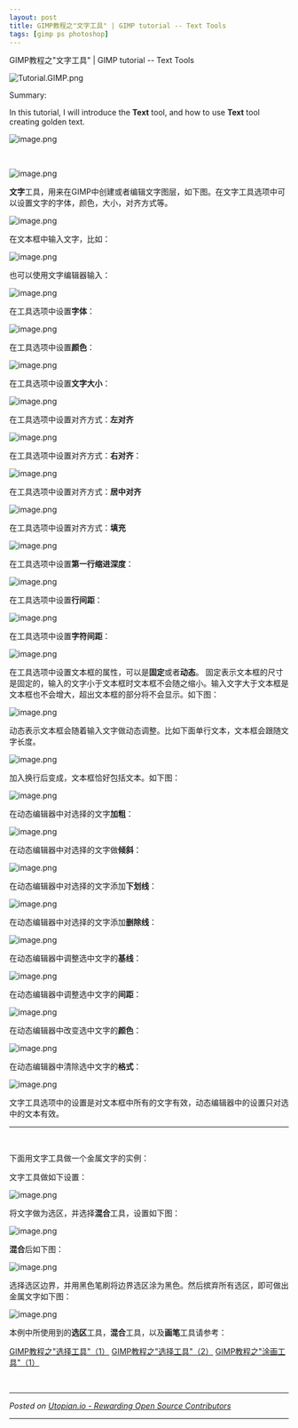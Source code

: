 ```yaml
---
layout: post
title: GIMP教程之"文字工具" | GIMP tutorial -- Text Tools
tags: [gimp ps photoshop]
---
```


GIMP教程之"文字工具" | GIMP tutorial -- Text Tools

![Tutorial.GIMP.png](https://res.cloudinary.com/hpiynhbhq/image/upload/v1511486986/feaponrcwwtwu0vmiizt.png)

Summary:

In this tutorial, I will introduce the **Text** tool, and how to use **Text** tool creating golden text.

![image.png](https://res.cloudinary.com/hpiynhbhq/image/upload/v1512455457/vndsl50tc4mhz0lg9jk8.png)

</br>

![image.png](https://res.cloudinary.com/hpiynhbhq/image/upload/v1512455570/hplk9c8vpiyadrzfqx1b.png)

**文字**工具，用来在GIMP中创建或者编辑文字图层，如下图。在文字工具选项中可以设置文字的字体，颜色，大小，对齐方式等。

![image.png](https://res.cloudinary.com/hpiynhbhq/image/upload/v1512455881/p0ihclzsksso1x3y7nne.png)

在文本框中输入文字，比如：

![image.png](https://res.cloudinary.com/hpiynhbhq/image/upload/v1512456108/h5z8mfapzjdqzhbybo7s.png)

也可以使用文字编辑器输入：

![image.png](https://res.cloudinary.com/hpiynhbhq/image/upload/v1512456162/bt2bv4fz82sym7x2wt4s.png)

在工具选项中设置**字体**：

![image.png](https://res.cloudinary.com/hpiynhbhq/image/upload/v1512456680/yrk1bpvr0z3tmzuetfmr.png)

在工具选项中设置**颜色**：

![image.png](https://res.cloudinary.com/hpiynhbhq/image/upload/v1512456750/yuc3g2syqrn4a0t3zdis.png)

在工具选项中设置**文字大小**：

![image.png](https://res.cloudinary.com/hpiynhbhq/image/upload/v1512456555/h6mw3ftkatgfewigzwjx.png)

在工具选项中设置对齐方式：**左对齐**

![image.png](https://res.cloudinary.com/hpiynhbhq/image/upload/v1512456996/gpsuzqzyzdwr8ibnrulu.png)

在工具选项中设置对齐方式：**右对齐**：

![image.png](https://res.cloudinary.com/hpiynhbhq/image/upload/v1512457024/mwgifmgabevzhayjvadk.png)

在工具选项中设置对齐方式：**居中对齐**

![image.png](https://res.cloudinary.com/hpiynhbhq/image/upload/v1512457059/ogt96rs9veblcy0a16nt.png)

在工具选项中设置对齐方式：**填充**

![image.png](https://res.cloudinary.com/hpiynhbhq/image/upload/v1512457100/bozbbuhqqw7qzpjxiz4b.png)

在工具选项中设置**第一行缩进深度**：

![image.png](https://res.cloudinary.com/hpiynhbhq/image/upload/v1512457304/w88tranmrj138ig5r6zc.png)

在工具选项中设置**行间距**：

![image.png](https://res.cloudinary.com/hpiynhbhq/image/upload/v1512457415/z8sawbiw5dqih1zextnd.png)

在工具选项中设置**字符间距**：

![image.png](https://res.cloudinary.com/hpiynhbhq/image/upload/v1512457500/cxbcldnzee5letnqbmso.png)

在工具选项中设置文本框的属性，可以是**固定**或者**动态**。
固定表示文本框的尺寸是固定的，输入的文字小于文本框时文本框不会随之缩小。输入文字大于文本框是文本框也不会增大，超出文本框的部分将不会显示。如下图：

![image.png](https://res.cloudinary.com/hpiynhbhq/image/upload/v1512463921/kg2uvqhfecxz8ccozhac.png)

动态表示文本框会随着输入文字做动态调整。比如下面单行文本，文本框会跟随文字长度。

![image.png](https://res.cloudinary.com/hpiynhbhq/image/upload/v1512463697/oqyc41plcw2j95edhtmg.png)

加入换行后变成，文本框恰好包括文本。如下图：

![image.png](https://res.cloudinary.com/hpiynhbhq/image/upload/v1512463833/y2z1kt6nm0uienqomltx.png)

在动态编辑器中对选择的文字**加粗**：

![image.png](https://res.cloudinary.com/hpiynhbhq/image/upload/v1512457816/urulv2qgvhzxq6zkggb0.png)

在动态编辑器中对选择的文字做**倾斜**：

![image.png](https://res.cloudinary.com/hpiynhbhq/image/upload/v1512457853/ilfpjjk7gqbk2o3htnx8.png)

在动态编辑器中对选择的文字添加**下划线**：

![image.png](https://res.cloudinary.com/hpiynhbhq/image/upload/v1512457898/fqh5qdy0qpw2mmtphi0t.png)

在动态编辑器中对选择的文字添加**删除线**：

![image.png](https://res.cloudinary.com/hpiynhbhq/image/upload/v1512457949/gsz5nvq5uerej7yxtuvs.png)

在动态编辑器中调整选中文字的**基线**：

![image.png](https://res.cloudinary.com/hpiynhbhq/image/upload/v1512458077/zjrilruiondwa2obib7g.png)

在动态编辑器中调整选中文字的**间距**：

![image.png](https://res.cloudinary.com/hpiynhbhq/image/upload/v1512458125/v8xtdeucubfrfjxppldt.png)

在动态编辑器中改变选中文字的**颜色**：

![image.png](https://res.cloudinary.com/hpiynhbhq/image/upload/v1512458189/cr4qtib8wnlogb9wmvpc.png)

在动态编辑器中清除选中文字的**格式**：

![image.png](https://res.cloudinary.com/hpiynhbhq/image/upload/v1512458255/yhktdmg0gz2b1kp4m5ff.png)

文字工具选项中的设置是对文本框中所有的文字有效，动态编辑器中的设置只对选中的文本有效。

---
</br>

下面用文字工具做一个金属文字的实例：

文字工具做如下设置：

![image.png](https://res.cloudinary.com/hpiynhbhq/image/upload/v1512649953/mvebuonucdopmgeaedzg.png)

将文字做为选区，并选择**混合**工具，设置如下图：

![image.png](https://res.cloudinary.com/hpiynhbhq/image/upload/v1512650226/rbj1kbckbdhkfc8mfpqm.png)

**混合**后如下图：

![image.png](https://res.cloudinary.com/hpiynhbhq/image/upload/v1512650320/atyhovzsbccikkkayn1n.png)

选择选区边界，并用黑色笔刷将边界选区涂为黑色。然后摈弃所有选区，即可做出金属文字如下图：

![image.png](https://res.cloudinary.com/hpiynhbhq/image/upload/v1512650490/ywjjo3tgieczwcq2jx8u.png)

本例中所使用到的**选区**工具，**混合**工具，以及**画笔**工具请参考：

[GIMP教程之"选择工具"（1）](https://steemit.com/utopian-io/@alanzheng/gimp-1)
[GIMP教程之"选择工具"（2）](https://steemit.com/utopian-io/@alanzheng/gimp-2)
[GIMP教程之"涂画工具"（1）](https://steemit.com/utopian-io/@alanzheng/gimp-1-or-gimp-tutorial-paint-tools-1)

<br /><hr/><em>Posted on <a href="https://utopian.io/utopian-io/@alanzheng/gimp-or-gimp-tutorial-text-tool">Utopian.io -  Rewarding Open Source Contributors</a></em><hr/>